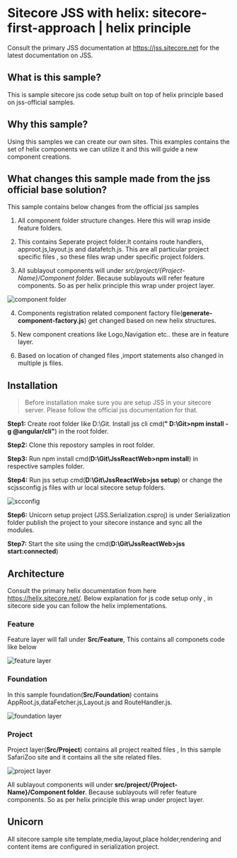 # Sitecore JSS with helix: sitecore-first-approach | helix principle

Consult the primary JSS documentation at https://jss.sitecore.net for the latest documentation on JSS.

## What is this sample?

This is sample sitecore jss code setup built on top of helix principle based on jss-official samples.

## Why this sample?

Using this samples we can create our own sites. This examples contains the set of helix components we can utilize it and this will guide a new component creations.

## What changes this sample made from the jss official base solution?

This sample contains below changes from the official jss samples

1. All component folder structure changes. Here this will wrap inside feature folders.

2. This contains Seperate project folder.It contains route handlers, approot.js,layout.js and datafetch.js.
   This are all particular project specific files , so these files wrap under specific project folders. 
   
3. All sublayout components will under *src/project/{Project-Name}/Component folder*. Because sublayouts will refer feature components. So  as per helix principle this wrap under project layer.

![component folder](https://user-images.githubusercontent.com/11770345/53410106-d9283e80-39e8-11e9-80ca-590c5eb49646.PNG)

4. Components registration related component factory file(**generate-component-factory.js**) get changed based on new helix structures.

5. New component creations like Logo,Navigation etc.. these are in feature layer.

6. Based on location of changed files ,import statements also changed in multiple js files.

## Installation

>Before installation make sure you are setup JSS in your sitecore server. Please follow the official jss documentation for that.

**Step1:** Create root folder like D:\Git. Install jss cli cmd(**" D:\Git>npm install -g @angular/cli"**) in the root folder.

**Step2:** Clone this repostory samples in root folder.

**Step3:** Run npm install cmd(**D:\Git\JssReactWeb>npm install**) in respective samples folder. 

**Step4:** Run jss setup cmd(**D:\Git\JssReactWeb>jss setup**) or change the scjssconfig js files with ur local sitecore setup folders.

![scconfig](https://user-images.githubusercontent.com/11770345/53410105-d88fa800-39e8-11e9-9c3d-43070ca66e98.PNG)

**Step6:** Unicorn setup project (JSS.Serialization.csproj) is under Serialization folder publish the project to your sitecore instance and sync all the modules.

**Step7:** Start the site using the cmd(**D:\Git\JssReactWeb>jss start:connected**)

## Architecture 

Consult the primary helix documentation from here https://helix.sitecore.net/. Below explanation for js code setup only , in sitecore side you can follow the helix implementations.

### Feature
  Feature layer will fall under **Src/Feature**, This contains all componets code like below
  
![feature layer](https://user-images.githubusercontent.com/11770345/53410108-d9c0d500-39e8-11e9-8dd9-23abf619269e.PNG)

### Foundation
  In this sample foundation(**Src/Foundation**) contains AppRoot.js,dataFetcher.js,Layout.js and RouteHandler.js. 
  
![foundation layer](https://user-images.githubusercontent.com/11770345/53410100-d88fa800-39e8-11e9-89e2-028ff73d1bd6.PNG)

### Project
  Project layer(**Src/Project**) contains all project realted files , In this sample SafariZoo site and it contains all the site related files.

![project layer](https://user-images.githubusercontent.com/11770345/53410103-d88fa800-39e8-11e9-996d-9ef9d8ee3e87.PNG)

All sublayout components will under **src/project/{Project-Name}/Component folder**. Because sublayouts will refer feature components. So as per helix principle this wrap under project layer.

## Unicorn
All sitecore sample site template,media,layout,place holder,rendering and content items are configured in serialization project.

